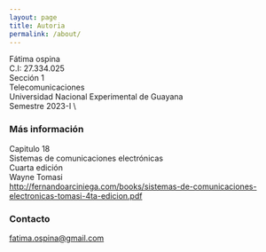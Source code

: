 ```yaml
---
layout: page
title: Autoria
permalink: /about/
---
```


Fátima ospina \
C.I: 27.334.025 \
Sección 1 \
Telecomunicaciones \
Universidad Nacional Experimental de Guayana \
Semestre 2023-I \

### Más información

Capitulo 18 \
Sistemas de comunicaciones electrónicas \
Cuarta edición \
Wayne Tomasi \
http://fernandoarciniega.com/books/sistemas-de-comunicaciones-electronicas-tomasi-4ta-edicion.pdf  


### Contacto

[fatima.ospina@gmail.com](mailto:fatima.ospina@gmail.com)
